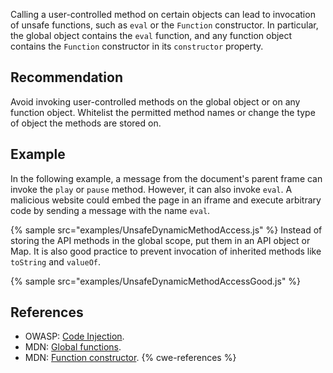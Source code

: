 Calling a user-controlled method on certain objects can lead to invocation of unsafe functions, such as `eval` or the `Function` constructor. In particular, the global object contains the `eval` function, and any function object contains the `Function` constructor in its `constructor` property.


## Recommendation
Avoid invoking user-controlled methods on the global object or on any function object. Whitelist the permitted method names or change the type of object the methods are stored on.


## Example
In the following example, a message from the document's parent frame can invoke the `play` or `pause` method. However, it can also invoke `eval`. A malicious website could embed the page in an iframe and execute arbitrary code by sending a message with the name `eval`.

{% sample src="examples/UnsafeDynamicMethodAccess.js" %}
Instead of storing the API methods in the global scope, put them in an API object or Map. It is also good practice to prevent invocation of inherited methods like `toString` and `valueOf`.

{% sample src="examples/UnsafeDynamicMethodAccessGood.js" %}

## References
* OWASP: [Code Injection](https://www.owasp.org/index.php/Code_Injection).
* MDN: [Global functions](https://developer.mozilla.org/en-US/docs/Web/JavaScript/Reference/Global_Objects#Function_properties).
* MDN: [Function constructor](https://developer.mozilla.org/en-US/docs/Web/JavaScript/Reference/Global_Objects/Function).
{% cwe-references %}
